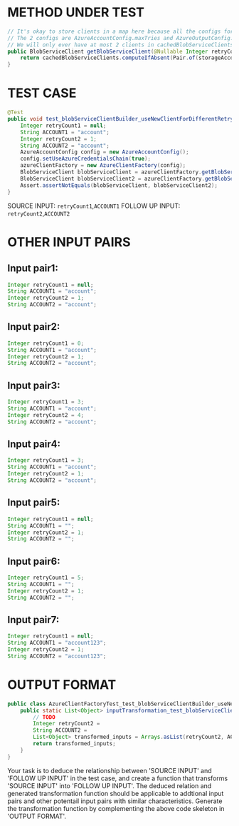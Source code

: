 # METHOD UNDER TEST
```java
// It's okay to store clients in a map here because all the configs for specifying azure retries are static, and there are only 2 of them.
// The 2 configs are AzureAccountConfig.maxTries and AzureOutputConfig.maxRetry.
// We will only ever have at most 2 clients in cachedBlobServiceClients per storage account.
public BlobServiceClient getBlobServiceClient(@Nullable Integer retryCount, String storageAccount) {
    return cachedBlobServiceClients.computeIfAbsent(Pair.of(storageAccount, retryCount != null ? retryCount : config.getMaxTries()), key -> buildNewClient(key.rhs, key.lhs));
}

```


# TEST CASE
```java
@Test
public void test_blobServiceClientBuilder_useNewClientForDifferentRetryCount() {
    Integer retryCount1 = null;
    String ACCOUNT1 = "account";
    Integer retryCount2 = 1;
    String ACCOUNT2 = "account";
    AzureAccountConfig config = new AzureAccountConfig();
    config.setUseAzureCredentialsChain(true);
    azureClientFactory = new AzureClientFactory(config);
    BlobServiceClient blobServiceClient = azureClientFactory.getBlobServiceClient(retryCount1, ACCOUNT1);
    BlobServiceClient blobServiceClient2 = azureClientFactory.getBlobServiceClient(retryCount2, ACCOUNT2);
    Assert.assertNotEquals(blobServiceClient, blobServiceClient2);
}

```
SOURCE INPUT: `retryCount1`,`ACCOUNT1`
FOLLOW UP INPUT: `retryCount2`,`ACCOUNT2`


# OTHER INPUT PAIRS 
## Input pair1:
```java
Integer retryCount1 = null;
String ACCOUNT1 = "account";
Integer retryCount2 = 1;
String ACCOUNT2 = "account";
```

## Input pair2:
```java
Integer retryCount1 = 0;
String ACCOUNT1 = "account";
Integer retryCount2 = 1;
String ACCOUNT2 = "account";
```

## Input pair3:
```java
Integer retryCount1 = 3;
String ACCOUNT1 = "account";
Integer retryCount2 = 4;
String ACCOUNT2 = "account";
```

## Input pair4:
```java
Integer retryCount1 = 3;
String ACCOUNT1 = "account";
Integer retryCount2 = 1;
String ACCOUNT2 = "account";
```

## Input pair5:
```java
Integer retryCount1 = null;
String ACCOUNT1 = "";
Integer retryCount2 = 1;
String ACCOUNT2 = "";
```

## Input pair6:
```java
Integer retryCount1 = 5;
String ACCOUNT1 = "";
Integer retryCount2 = 1;
String ACCOUNT2 = "";
```

## Input pair7:
```java
Integer retryCount1 = null;
String ACCOUNT1 = "account123";
Integer retryCount2 = 1;
String ACCOUNT2 = "account123";
```



# OUTPUT FORMAT
```java
public class AzureClientFactoryTest_test_blobServiceClientBuilder_useNewClientForDifferentRetryCount {
    public static List<Object> inputTransformation_test_blobServiceClientBuilder_useNewClientForDifferentRetryCount(Integer retryCount1, String ACCOUNT1)  {
        // TODO
        Integer retryCount2 = 
		String ACCOUNT2 = 
		List<Object> transformed_inputs = Arrays.asList(retryCount2, ACCOUNT2);
		return transformed_inputs;
    }
}
```
Your task is to deduce the relationship between 'SOURCE INPUT' and 'FOLLOW UP INPUT' in the test case, and create a function that transforms 'SOURCE INPUT' into 'FOLLOW UP INPUT'.
The deduced relation and generated transformation function should be applicable to addtional input pairs and other potentail input pairs with similar characteristics.
Generate the transformation function by complementing the above code skeleton in 'OUTPUT FORMAT'.